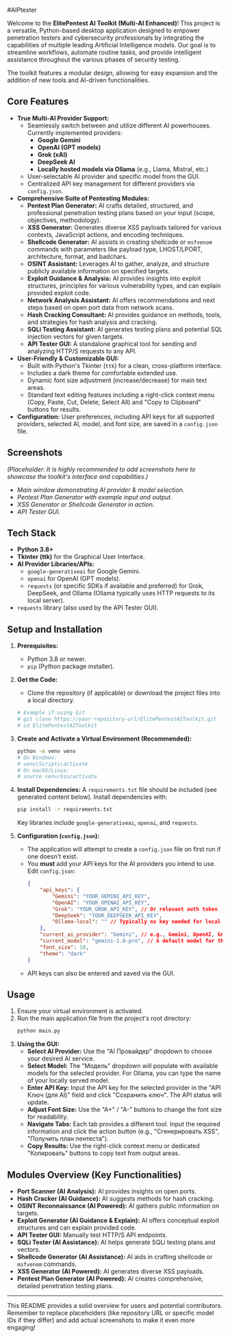 #AIPtester

Welcome to the **ElitePentest AI Toolkit (Multi-AI Enhanced)**! This project is a versatile, Python-based desktop application designed to empower penetration testers and cybersecurity professionals by integrating the capabilities of multiple leading Artificial Intelligence models. Our goal is to streamline workflows, automate routine tasks, and provide intelligent assistance throughout the various phases of security testing.

The toolkit features a modular design, allowing for easy expansion and the addition of new tools and AI-driven functionalities.

##  Core Features

* **True Multi-AI Provider Support:**
    * Seamlessly switch between and utilize different AI powerhouses. Currently implemented providers:
        * **Google Gemini**
        * **OpenAI (GPT models)**
        * **Grok (xAI)**
        * **DeepSeek AI**
        * **Locally hosted models via Ollama** (e.g., Llama, Mistral, etc.)
    * User-selectable AI provider and specific model from the GUI.
    * Centralized API key management for different providers via `config.json`.
* **Comprehensive Suite of Pentesting Modules:**
    * **Pentest Plan Generator:** AI crafts detailed, structured, and professional penetration testing plans based on your input (scope, objectives, methodology).
    * **XSS Generator:** Generates diverse XSS payloads tailored for various contexts, JavaScript actions, and encoding techniques.
    * **Shellcode Generator:** AI assists in creating shellcode or `msfvenom` commands with parameters like payload type, LHOST/LPORT, architecture, format, and badchars.
    * **OSINT Assistant:** Leverages AI to gather, analyze, and structure publicly available information on specified targets.
    * **Exploit Guidance & Analysis:** AI provides insights into exploit structures, principles for various vulnerability types, and can explain provided exploit code.
    * **Network Analysis Assistant:** AI offers recommendations and next steps based on open port data from network scans.
    * **Hash Cracking Consultant:** AI provides guidance on methods, tools, and strategies for hash analysis and cracking.
    * **SQLi Testing Assistant:** AI generates testing plans and potential SQL injection vectors for given targets.
    * **API Tester GUI:** A standalone graphical tool for sending and analyzing HTTP/S requests to any API.
* **User-Friendly & Customizable GUI:**
    * Built with Python's Tkinter (`ttk`) for a clean, cross-platform interface.
    * Includes a dark theme for comfortable extended use.
    * Dynamic font size adjustment (increase/decrease) for main text areas.
    * Standard text editing features including a right-click context menu (Copy, Paste, Cut, Delete, Select All) and "Copy to Clipboard" buttons for results.
* **Configuration:** User preferences, including API keys for all supported providers, selected AI, model, and font size, are saved in a `config.json` file.

##  Screenshots

*(Placeholder: It is highly recommended to add screenshots here to showcase the toolkit's interface and capabilities.)*
* *Main window demonstrating AI provider & model selection.*
* *Pentest Plan Generator with example input and output.*
* *XSS Generator or Shellcode Generator in action.*
* *API Tester GUI.*

##  Tech Stack

* **Python 3.8+**
* **Tkinter (ttk)** for the Graphical User Interface.
* **AI Provider Libraries/APIs:**
    * `google-generativeai` for Google Gemini.
    * `openai` for OpenAI (GPT models).
    * `requests` (or specific SDKs if available and preferred) for Grok, DeepSeek, and Ollama (Ollama typically uses HTTP requests to its local server).
* `requests` library (also used by the API Tester GUI).

##  Setup and Installation

1.  **Prerequisites:**
    * Python 3.8 or newer.
    * `pip` (Python package installer).

2.  **Get the Code:**
    * Clone the repository (if applicable) or download the project files into a local directory.
    ```bash
    # Example if using Git
    # git clone https://your-repository-url/ElitePentestAIToolkit.git
    # cd ElitePentestAIToolkit
    ```

3.  **Create and Activate a Virtual Environment (Recommended):**
    ```bash
    python -m venv venv
    # On Windows:
    # venv\Scripts\activate
    # On macOS/Linux:
    # source venv/bin/activate
    ```

4.  **Install Dependencies:**
    A `requirements.txt` file should be included (see generated content below). Install dependencies with:
    ```bash
    pip install -r requirements.txt
    ```
    Key libraries include `google-generativeai`, `openai`, and `requests`.

5.  **Configuration (`config.json`):**
    * The application will attempt to create a `config.json` file on first run if one doesn't exist.
    * You **must** add your API keys for the AI providers you intend to use. Edit `config.json`:
        ```json
        {
            "api_keys": {
                "Gemini": "YOUR_GEMINI_API_KEY",
                "OpenAI": "YOUR_OPENAI_API_KEY",
                "Grok": "YOUR_GROK_API_KEY", // Or relevant auth token
                "DeepSeek": "YOUR_DEEPSEEK_API_KEY",
                "Ollama-local": "" // Typically no key needed for local Ollama
            },
            "current_ai_provider": "Gemini", // e.g., Gemini, OpenAI, Grok, DeepSeek, Ollama-local
            "current_model": "gemini-1.0-pro", // A default model for the selected provider
            "font_size": 10,
            "theme": "dark"
        }
        ```
    * API keys can also be entered and saved via the GUI.

##  Usage

1.  Ensure your virtual environment is activated.
2.  Run the main application file from the project's root directory:
    ```bash
    python main.py
    ```
3.  **Using the GUI:**
    * **Select AI Provider:** Use the "AI Провайдер" dropdown to choose your desired AI service.
    * **Select Model:** The "Модель" dropdown will populate with available models for the selected provider. For Ollama, you can type the name of your locally served model.
    * **Enter API Key:** Input the API key for the selected provider in the "API Ключ (для AI)" field and click "Сохранить ключ". The API status will update.
    * **Adjust Font Size:** Use the "A+" / "A-" buttons to change the font size for readability.
    * **Navigate Tabs:** Each tab provides a different tool. Input the required information and click the action button (e.g., "Сгенерировать XSS", "Получить план пентеста").
    * **Copy Results:** Use the right-click context menu or dedicated "Копировать" buttons to copy text from output areas.

##  Modules Overview (Key Functionalities)
* **Port Scanner (AI Analysis):** AI provides insights on open ports.
* **Hash Cracker (AI Guidance):** AI suggests methods for hash cracking.
* **OSINT Reconnaissance (AI Powered):** AI gathers public information on targets.
* **Exploit Generator (AI Guidance & Explain):** AI offers conceptual exploit structures and can explain provided code.
* **API Tester GUI:** Manually test HTTP/S API endpoints.
* **SQLi Tester (AI Assistance):** AI helps generate SQLi testing plans and vectors.
* **Shellcode Generator (AI Assistance):** AI aids in crafting shellcode or `msfvenom` commands.
* **XSS Generator (AI Powered):** AI generates diverse XSS payloads.
* **Pentest Plan Generator (AI Powered):** AI creates comprehensive, detailed penetration testing plans.

---

This README provides a solid overview for users and potential contributors. Remember to replace placeholders (like repository URL or specific model IDs if they differ) and add actual screenshots to make it even more engaging!